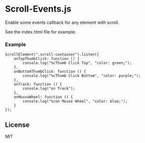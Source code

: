 # Scroll-Events.js

Enable some events callback for any element with scroll.

See the index.html file for example.

### Example
```
ScrollElement(".scroll-container").listen({
    onTopThumbClick: function () {
        console.log("%cThumb Click Top", "color: green;");
    },
    onBottomThumbClick: function () {
        console.log("%cThumb Click Bottom", "color: purple;");
    },
    onTrack: function () {
        console.log("on Track");
    },
    onMouseWheel: function () {
        console.log("%con Mouse Wheel", "color: blue;");
    }
});
```


License
----

MIT
